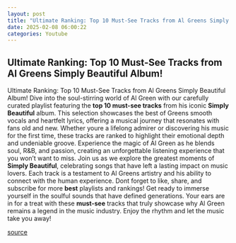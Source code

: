 ```yaml
---
layout: post
title: "Ultimate Ranking: Top 10 Must-See Tracks from Al Greens Simply Beautiful Album!"
date: 2025-02-08 06:00:22
categories: Youtube
---
```


## Ultimate Ranking: Top 10 Must-See Tracks from Al Greens Simply Beautiful Album!

Ultimate Ranking: Top 10 Must-See Tracks from Al Greens Simply Beautiful Album!
Dive into the soul-stirring world of Al Green with our carefully curated playlist featuring the **top 10 must-see tracks** from his iconic **Simply Beautiful** album. This selection showcases the best of Greens smooth vocals and heartfelt lyrics, offering a musical journey that resonates with fans old and new. 
Whether youre a lifelong admirer or discovering his music for the first time, these tracks are ranked to highlight their emotional depth and undeniable groove. Experience the magic of Al Green as he blends soul, R&B, and passion, creating an unforgettable listening experience that you won’t want to miss. 
Join us as we explore the greatest moments of **Simply Beautiful**, celebrating songs that have left a lasting impact on music lovers. Each track is a testament to Al Greens artistry and his ability to connect with the human experience. 
Dont forget to like, share, and subscribe for more **best** playlists and rankings! Get ready to immerse yourself in the soulful sounds that have defined generations. Your ears are in for a treat with these **must-see** tracks that truly showcase why Al Green remains a legend in the music industry. Enjoy the rhythm and let the music take you away!

[source](https://www.youtube.com/playlist?list=PLSaho_8kaunUgvoKqmpO5VyzgKt5aQ9yc)